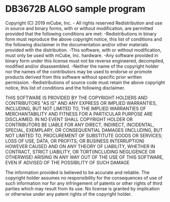 # DB3672B ALGO sample program
Copyright (C) 2019 mCube, Inc. - All rights reserved
Redistribution and use in source and binary forms, with or without modification, are permitted provided that the following conditions are met:
-Redistributions in binary form must reproduce the above copyright notice, this list of conditions and the following disclaimer in the documentation and/or other materials provided with the distribution.
-This software, with or without modification, must only be used with mCube, Inc. hardware.
-Any software provided in binary form under this license must not be reverse engineered, decompiled, modified and/or disassembled.
-Neither the name of the copyright holder nor the names of the contributors may be used to endorse or promote products derived from this software without specific prior written permission.
-Redistributions of source code must retain the above copyright notice, this list of conditions and the following disclaimer.

THIS SOFTWARE IS PROVIDED BY THE COPYRIGHT HOLDERS AND CONTRIBUTORS "AS IS" AND ANY EXPRESS OR IMPLIED WARRANTIES, INCLUDING, BUT NOT LIMITED TO, THE IMPLIED WARRANTIES OF MERCHANTABILITY AND FITNESS FOR A PARTICULAR PURPOSE ARE DISCLAIMED. IN NO EVENT SHALL COPYRIGHT HOLDER OR CONTRIBUTORS BE LIABLE FOR ANY DIRECT, INDIRECT, INCIDENTAL, SPECIAL, EXEMPLARY, OR CONSEQUENTIAL DAMAGES (INCLUDING, BUT NOT LIMITED TO, PROCUREMENT OF SUBSTITUTE GOODS OR SERVICES; LOSS OF USE, DATA, OR PROFITS; OR BUSINESS INTERRUPTION) HOWEVER CAUSED AND ON ANY THEORY OF LIABILITY, WHETHER IN CONTRACT, STRICT LIABILITY, OR TORT(INCLUDING NEGLIGENCE OR OTHERWISE) ARISING IN ANY WAY OUT OF THE USE OF THIS SOFTWARE, EVEN IF ADVISED OF THE POSSIBILITY OF SUCH DAMAGE

The information provided is believed to be accurate and reliable. The copyright holder assumes no responsibility for the consequences of use of such information nor for any infringement of patents or other rights of third parties which may result from its use. No license is granted by implication or otherwise under any patent rights of the copyright holder.
